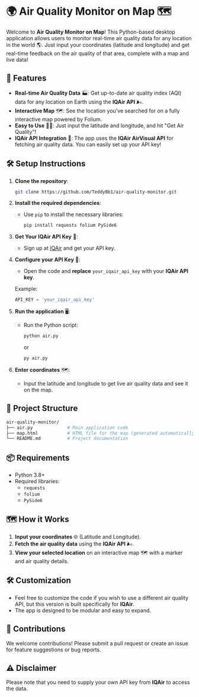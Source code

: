 # 🌍 Air Quality Monitor on Map 🗺️

Welcome to **Air Quality Monitor on Map**! This Python-based desktop application allows users to monitor real-time air quality data for any location in the world 🌎. Just input your coordinates (latitude and longitude) and get real-time feedback on the air quality of that area, complete with a map and live data!

## 🚀 Features

- **Real-time Air Quality Data** 🏭: Get up-to-date air quality index (AQI) data for any location on Earth using the **IQAir API** 🌬️.
- **Interactive Map** 🗺️: See the location you’ve searched for on a fully interactive map powered by Folium.
- **Easy to Use** 👨‍💻: Just input the latitude and longitude, and hit "Get Air Quality"!
- **IQAir API Integration** 🔗: The app uses the **IQAir AirVisual API** for fetching air quality data. You can easily set up your API key!

## 🛠️ Setup Instructions

1. **Clone the repository**:
   ```bash
   git clone https://github.com/TeddyBb1/air-quality-monitor.git
   ```

2. **Install the required dependencies**:
   - Use `pip` to install the necessary libraries:
     ```bash
     pip install requests folium PySide6
     ```

3. **Get Your IQAir API Key** 🔑:
   - Sign up at [IQAir](https://www.iqair.com/air-pollution-api) and get your API key.

4. **Configure your API Key** 🔧:
   - Open the code and **replace** `your_iqair_api_key` with your **IQAir API key**.

   Example:
   ```python
   API_KEY = 'your_iqair_api_key'
   ```

5. **Run the application** 🖥️:
   - Run the Python script:
     ```bash
     python air.py
     ```
     or
     ```bash
     py air.py
     ```

6. **Enter coordinates** 🗺️:
   - Input the latitude and longitude to get live air quality data and see it on the map.

## 🧩 Project Structure

```bash
air-quality-monitor/
├── air.py             # Main application code
├── map.html           # HTML file for the map (generated automatically)
└── README.md          # Project documentation
```

## 📦 Requirements

- Python 3.8+
- Required libraries:
  - `requests`
  - `folium`
  - `PySide6`

## 🗺️ How it Works

1. **Input your coordinates** 🌐 (Latitude and Longitude).
2. **Fetch the air quality data** using the **IQAir API** 🌬️.
3. **View your selected location** on an interactive map 🗺️ with a marker and air quality details.

## 🛠️ Customization

- Feel free to customize the code if you wish to use a different air quality API, but this version is built specifically for **IQAir**.
- The app is designed to be modular and easy to expand.

## 🤝 Contributions

We welcome contributions! Please submit a pull request or create an issue for feature suggestions or bug reports.

## ⚠️ Disclaimer

Please note that you need to supply your own API key from **IQAir** to access the data.
